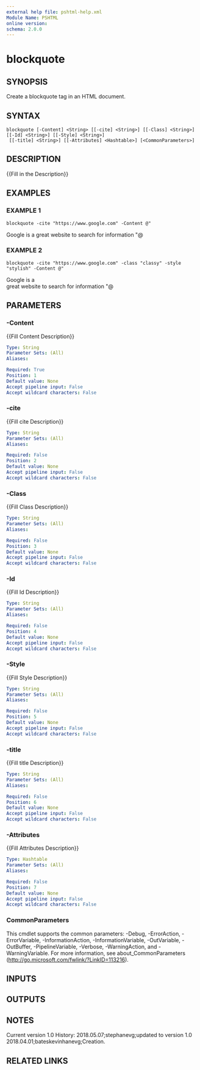 ```yaml
---
external help file: pshtml-help.xml
Module Name: PSHTML
online version:
schema: 2.0.0
---
```


# blockquote

## SYNOPSIS
Create a blockquote tag in an HTML document.

## SYNTAX

```
blockquote [-Content] <String> [[-cite] <String>] [[-Class] <String>] [[-Id] <String>] [[-Style] <String>]
 [[-title] <String>] [[-Attributes] <Hashtable>] [<CommonParameters>]
```

## DESCRIPTION
{{Fill in the Description}}

## EXAMPLES

### EXAMPLE 1
```
blockquote -cite "https://www.google.com" -Content @"
```

Google is a 
    great website
    to search for information
"@

### EXAMPLE 2
```
blockquote -cite "https://www.google.com" -class "classy" -style "stylish" -Content @"
```

Google is a     
    great website
    to search for information
"@

## PARAMETERS

### -Content
{{Fill Content Description}}

```yaml
Type: String
Parameter Sets: (All)
Aliases:

Required: True
Position: 1
Default value: None
Accept pipeline input: False
Accept wildcard characters: False
```

### -cite
{{Fill cite Description}}

```yaml
Type: String
Parameter Sets: (All)
Aliases:

Required: False
Position: 2
Default value: None
Accept pipeline input: False
Accept wildcard characters: False
```

### -Class
{{Fill Class Description}}

```yaml
Type: String
Parameter Sets: (All)
Aliases:

Required: False
Position: 3
Default value: None
Accept pipeline input: False
Accept wildcard characters: False
```

### -Id
{{Fill Id Description}}

```yaml
Type: String
Parameter Sets: (All)
Aliases:

Required: False
Position: 4
Default value: None
Accept pipeline input: False
Accept wildcard characters: False
```

### -Style
{{Fill Style Description}}

```yaml
Type: String
Parameter Sets: (All)
Aliases:

Required: False
Position: 5
Default value: None
Accept pipeline input: False
Accept wildcard characters: False
```

### -title
{{Fill title Description}}

```yaml
Type: String
Parameter Sets: (All)
Aliases:

Required: False
Position: 6
Default value: None
Accept pipeline input: False
Accept wildcard characters: False
```

### -Attributes
{{Fill Attributes Description}}

```yaml
Type: Hashtable
Parameter Sets: (All)
Aliases:

Required: False
Position: 7
Default value: None
Accept pipeline input: False
Accept wildcard characters: False
```

### CommonParameters
This cmdlet supports the common parameters: -Debug, -ErrorAction, -ErrorVariable, -InformationAction, -InformationVariable, -OutVariable, -OutBuffer, -PipelineVariable, -Verbose, -WarningAction, and -WarningVariable.
For more information, see about_CommonParameters (http://go.microsoft.com/fwlink/?LinkID=113216).

## INPUTS

## OUTPUTS

## NOTES
Current version 1.0
   History:
        2018.05.07;stephanevg;updated to version 1.0
        2018.04.01;bateskevinhanevg;Creation.

## RELATED LINKS
